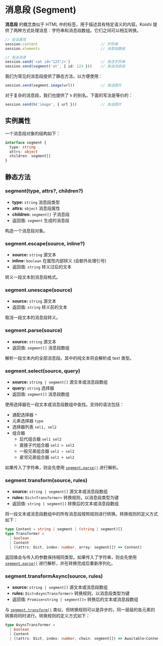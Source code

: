 # 消息段 (Segment)

**消息段** 的概念类似于 HTML 中的标签，用于描述具有特定语义的内容。Koishi 提供了两种方式处理消息：字符串和消息段数组。它们之间可以相互转换。

```ts
// 会话属性
session.content                             // 字符串
session.elements                            // 消息段数组

// 发送消息
session.send('<at id="123"/>')              // 发送字符串
session.send(segment('at', { id: 123 }))    // 发送消息段
```

我们为常见的消息段提供了静态方法，以方便使用：

```ts
session.send(segment.image(url))            // 发送图片
```

对于复杂的消息段，我们也提供了 `h` 的别名。下面的写法是等价的：

```ts
session.send(h('image', { url }))           // 发送图片
```

## 实例属性

一个消息段对象的结构如下：

```ts
interface segment {
  type: string
  attrs: object
  children: segment[]
}
```

## 静态方法

### segment(type, attrs?, children?)

- **type:** `string` 消息段类型
- **attrs:** `object` 消息段属性
- **children:** `segment[]` 子消息段
- 返回值: `segment` 生成的消息段

构造一个消息段对象。

### segment.escape(source, inline?)

- **source:** `string` 源文本
- **inline:** `boolean` 在属性内部转义 (会额外处理引号)
- 返回值: `string` 转义过后的文本

转义一段文本到消息段格式。

### segment.unescape(source)

- **source:** `string` 源文本
- 返回值: `string` 转义前的文本

取消一段文本的消息段转义。

### segment.parse(source)

- **source:** `string` 源文本
- 返回值: `segment[]` 消息段数组

解析一段文本内的全部消息段。其中的纯文本将会解析成 text 类型。

### segment.select(source, query)

- **source:** `string | segment[]` 源文本或消息段数组
- **query:** `string` 选择器
- 返回值: `segment[]` 消息段数组

使用选择器在一段文本或消息段数组中查找。支持的语法包括：

- 通配选择器 `*`
- 元素选择器 `type`
- 选择器列表 `sel1, sel2`
- 组合器
  - 后代组合器 `sel1 sel2`
  - 直接子代组合器 `sel1 > sel2`
  - 一般兄弟组合器 `sel1 ~ sel2`
  - 紧邻兄弟组合器 `sel1 + sel2`

如果传入了字符串，则会先使用 [`segment.parse()`](#segment-parse-source) 进行解析。

### segment.transform(source, rules)

- **source:** `string | segment[]` 源文本或消息段数组
- **rules:** `Dict<Transformer>` 转换规则，以消息段类型为键
- 返回值: `string | segment[]` 转换后的文本或消息段数组

将一段文本或消息段数组中的所有消息段按照规则进行转换。转换规则的定义方式如下：

```ts
type Content = string | segment | (string | segment)[]
type Transformer =
  | boolean
  | Content
  | ((attrs: Dict, index: number, array: segment[]) => Content)
```

返回值会与传入的参数保持相同类型。如果传入了字符串，则会先使用 [`segment.parse()`](#segment-parse-source) 进行解析，并在转换完成后重新序列化。

### segment.transformAsync(source, rules)

- **source:** `string | segment[]` 源文本或消息段数组
- **rules:** `Dict<AsyncTransformer>` 转换规则，以消息段类型为键
- 返回值: `Promise<string | segment[]>` 转换后的文本或消息段数组

与 [`segment.transform()`](#segment-transform-source-rules) 类似，但转换规则可以是异步的，同一层级的各元素的转换将同时进行。转换规则的定义方式如下：

```ts
type AsyncTransformer =
  | boolean
  | Content
  | ((attrs: Dict, index: number, chain: segment[]) => Awaitable<Content>)
```
